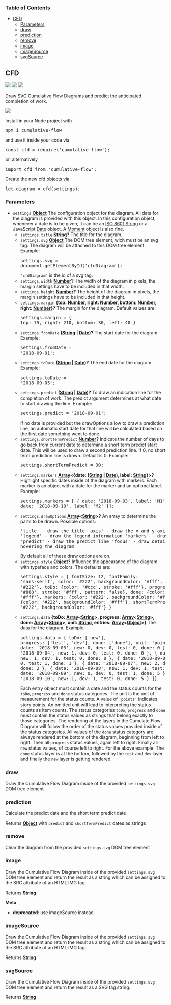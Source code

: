 <!-- Generated by documentation.js. Update this documentation by updating the source code. -->

### Table of Contents

-   [CFD][1]
    -   [Parameters][2]
    -   [draw][3]
    -   [prediction][4]
    -   [remove][5]
    -   [image][6]
    -   [imageSource][7]
    -   [svgSource][8]

## CFD

<a href='https://travis-ci.com/ulfschneider/cumulative-flow'><img src='https://travis-ci.com/ulfschneider/cumulative-flow.svg?branch=master'/></a>
<a href='https://coveralls.io/github/ulfschneider/cumulative-flow?branch=master'><img src='https://coveralls.io/repos/github/ulfschneider/cumulative-flow/badge.svg?branch=master' /></a>
<a href='https://badge.fury.io/js/cumulative-flow'><img src='https://badge.fury.io/js/cumulative-flow.svg' /></a>

Draw SVG Cumulative Flow Diagrams and predict the anticipated completion of work.

<img src="https://raw.githubusercontent.com/ulfschneider/cumulative-flow/master/cfd.png"/>

Install in your Node project with 

<pre>
npm i cumulative-flow
</pre>

and use it inside your code via 

<pre>
const cfd = require('cumulative-flow');
</pre>

or, alternatively 

<pre>
import cfd from 'cumulative-flow';
</pre>

Create the new cfd objects via

<pre>
let diagram = cfd(settings);
</pre>

### Parameters

-   `settings` **[Object][9]** The configuration object for the diagram. 
    All data for the diagram is provided with this object. 
    In this configuration object, whenever a date is to be given, 
    it can be an [ISO 8601 String][10]
    or a JavaScript [Date][11] object.
    A [Moment][12] object is also fine.
    -   `settings.title` **[String][13]?** The title for the diagram.
    -   `settings.svg` **[Object][9]** The DOM tree element, wich must be an svg tag.
        The diagram will be attached to this DOM tree element. Example:<pre>settings.svg = document.getElementById('cfdDiagram');</pre><code>'cfdDiagram'</code> is the id of a svg tag.
    -   `settings.width` **[Number][14]?** The width of the diagram in pixels, the margin settings have to be included in that width.
    -   `settings.height` **[Number][14]?** The height of the diagram in pixels, the margin settings have to be included in that height.
    -   `settings.margin` **{top: [Number][14], right: [Number][14], bottom: [Number][14], right: [Number][14]}?** The margin for the diagram.
        Default values are:<pre>settings.margin = {
        top: 75,
        right: 210,
        bottom: 30,
        left: 40 }
        </pre>
    -   `settings.fromDate` **([String][13] \| [Date][15])?** The start date for the diagram. Example:<pre>settings.fromDate = '2018-09-01';</pre>
    -   `settings.toDate` **([String][13] \| [Date][15])?** The end date for the diagram. Example:<pre>settings.toDate = '2018-09-05';</pre>
    -   `settings.predict` **([String][13] \| [Date][15])?** To draw an indication line for the completion of work.
        The predict argument determines at what date to start drawing the line. Example:<pre>settings.predict = '2018-09-01';</pre>If no date is provided but the drawOptions allow to draw a prediction line, an automatic
        start date for that line will be calculated based on the first date something went to done.
    -   `settings.shortTermPredict` **[Number][14]?** Indicate the number of days to go back from current date to 
        determine a short term predict start date. This will be used to draw a second prediction line. If 0, no
        short term prediction line is drawn. Default is 0. Example:<pre>settings.shortTermPredict = 30;</pre>
    -   `settings.markers` **[Array][16]&lt;{date: ([String][13] \| [Date][15]), label: [String][13]}>?** Highlight specific dates inside of the diagram
        with markers. Each marker is an object with a date for the marker and an optional label. Example:<pre>settings.markers = [
        { date: '2018-09-03', label: 'M1' },
        { date: '2018-09-10', label: 'M2' }];</pre>
    -   `settings.drawOptions` **[Array][16]&lt;[String][13]>?** An array to determine the parts to be drawn. Possible options:<pre>'title' - draw the title
        'axis' - draw the x and y axis
        'legend' - draw the legend information
        'markers' - draw the markers
        'predict' - draw the predict line
        'focus' - draw detailed data when hovering the diagram
        </pre> By default all of these draw options are on.
    -   `settings.style` **[Object][9]?** Influence the appearance of the diagram with typeface and colors. The defaults are:<pre>settings.style = {
        fontSize: 12,
        fontFamily: 'sans-serif',
        color: '#222',
        backgroundColor: '#fff',
        axis: {color: '#222'},
        toDo: {color: '#ccc', stroke: '#fff'},
        progress: {color: '#888', stroke: '#fff', pattern: false},
        done: {color: '#222', stroke: '#fff'},
        markers: {color: '#222', backgroundColor: '#fff'},
        predict: {color: '#222', backgroundColor: '#fff'},
        shortTermPredict: {color: '#222', backgroundColor: '#fff'}
        }</pre>
    -   `settings.data` **{toDo: [Array][16]&lt;[String][13]>, progress: [Array][16]&lt;[String][13]>, done: [Array][16]&lt;[String][13]>, unit: [String][13], entries: [Array][16]&lt;[Object][9]>}** The data for the diagram. Example:<pre>settings.data = {
        toDo: ['new'],
        progress: ['test', 'dev'],
        done: ['done'],
        unit: 'points',
        entries: [
        { date: '2018-09-03', new: 0, dev: 0, test: 0, done: 0 },
        { date: '2018-09-04', new: 1, dev: 0, test: 0, done: 0 },
        { date: '2018-09-05', new: 1, dev: 1, test: 0, done: 0 },
        { date: '2018-09-06', new: 1, dev: 0, test: 1, done: 1 },
        { date: '2018-09-07', new: 2, dev: 1, test: 0, done: 2 },
        { date: '2018-09-08', new: 1, dev: 1, test: 2, done: 2 },
        { date: '2018-09-09', new: 0, dev: 0, test: 1, done: 5 },
        { date: '2018-09-10', new: 1, dev: 1, test: 0, done: 5 }
        ]}</pre>Each entry object must contain a date and the status counts for the
        <code>toDo</code>, <code>progress</code> and <code>done</code> status categories.
        The unit is the unit of measurement for the status counts.
        A value of <code>'points'</code> indicates story points.
        An omitted unit will lead to interpreting the status counts as item counts.
        The status categories <code>toDo</code>, <code>progress</code> and <code>done</code>
        must contain the status values as strings that belong exactly to those categories.
        The rendering of the layers in the Cumulate Flow Diagram will follow the order
        of the status values provided inside of the status categories. All values of the
        <code>done</code> status category are always rendered at the bottom of the diagram,
        beginning from left to right. Then all <code>progress</code> status values, again left to right.
        Finally all <code>new</code> status values, of course left to right.
        For the above example: The <code>done</code> status layer is at the bottom, followed by
        the <code>test</code> and <code>dev</code> layer
        and finally the <code>new</code> layer is getting rendered.

### draw

Draw the Cumulative Flow Diagram inside of the provided <code>settings.svg</code> DOM tree element.

### prediction

Calculate the predict date and the short term predict date

Returns **[Object][9]** with <code>predict</code> and <code>shortTermPredict</code> dates as strings

### remove

Clear the diagram from the provided <code>settings.svg</code> DOM tree element

### image

Draw the Cumulative Flow Diagram inside of the provided <code>settings.svg</code> DOM tree element 
and return the result as a string which can be assigned to the SRC attribute of an HTML IMG tag.

Returns **[String][13]** 

**Meta**

-   **deprecated**: use imageSource instead


### imageSource

Draw the Cumulative Flow Diagram inside of the provided <code>settings.svg</code> DOM tree element 
and return the result as a string which can be assigned to the SRC attribute of an HTML IMG tag.

Returns **[String][13]** 

### svgSource

Draw the Cumulative Flow Diagram inside of the provided <code>settings.svg</code> DOM tree element 
and return the result as a SVG tag string.

Returns **[String][13]** 

[1]: #cfd

[2]: #parameters

[3]: #draw

[4]: #prediction

[5]: #remove

[6]: #image

[7]: #imagesource

[8]: #svgsource

[9]: https://developer.mozilla.org/docs/Web/JavaScript/Reference/Global_Objects/Object

[10]: https://en.wikipedia.org/wiki/ISO_8601

[11]: https://developer.mozilla.org/de/docs/Web/JavaScript/Reference/Global_Objects/Date

[12]: https://momentjs.com

[13]: https://developer.mozilla.org/docs/Web/JavaScript/Reference/Global_Objects/String

[14]: https://developer.mozilla.org/docs/Web/JavaScript/Reference/Global_Objects/Number

[15]: https://developer.mozilla.org/docs/Web/JavaScript/Reference/Global_Objects/Date

[16]: https://developer.mozilla.org/docs/Web/JavaScript/Reference/Global_Objects/Array
